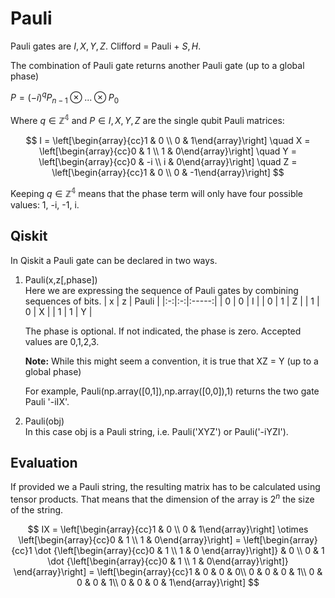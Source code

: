# Pauli
Pauli gates are $I, X, Y, Z$. Clifford = Pauli + $S,H$.

The combination of Pauli gate returns another Pauli gate (up to a global phase)

$P = (-i)^q P_{n-1}\otimes...\otimes P_0$

Where $q \in \mathbb{Z^4}$ and $P \in {I, X, Y, Z}$ are the single qubit Pauli matrices:  

$$
I = 
\left[\begin{array}{cc}1 & 0 \\ 
0 & 1\end{array}\right]
\quad
X = 
\left[\begin{array}{cc}0 & 1 \\ 
1 & 0\end{array}\right]
\quad
Y = 
\left[\begin{array}{cc}0 & -i \\ 
i & 0\end{array}\right]
\quad
Z = 
\left[\begin{array}{cc}1 & 0 \\ 
0 & -1\end{array}\right]
$$

Keeping $q \in \mathbb{Z^4}$ means that the phase term will only have four possible values: 1, -i, -1, i.

## Qiskit

In Qiskit a Pauli gate can be declared in two ways.

1. Pauli(x,z[,phase])  
   Here we are expressing the sequence of Pauli gates by combining sequences of bits.
   | x | z | Pauli |
   |:-:|:-:|:-----:|
   | 0 | 0 | I |
   | 0 | 1 | Z |
   | 1 | 0 | X |
   | 1 | 1 | Y |
   
   The phase is optional. If not indicated, the phase is zero. Accepted values are 0,1,2,3.

   **Note:** While this might seem a convention, it is true that XZ = Y (up to a global phase)

   For example, Pauli(np.array([0,1]),np.array([0,0]),1) returns the two gate Pauli '-iIX'. 
   
3. Pauli(obj)  
   In this case obj is a Pauli string, i.e. Pauli('XYZ') or Pauli('-iYZI'). 

## Evaluation  
If provided we a Pauli string, the resulting matrix has to be calculated using tensor products. That means that the dimension of the array is $2^n$ the size of the string.  

$$
IX = \left[\begin{array}{cc}1 & 0 \\ 
0 & 1\end{array}\right] 
\otimes 
\left[\begin{array}{cc}0 & 1 \\ 
1 & 0\end{array}\right] 
= \left[\begin{array}{cc}1 \dot {\left[\begin{array}{cc}0 & 1 \\ 
1 & 0 \end{array}\right]} & 0 \\ 
0 & 1 \dot {\left[\begin{array}{cc}0 & 1 \\ 
1 & 0\end{array}\right]} \end{array}\right]
= \left[\begin{array}{cc}1 & 0 & 0 & 0\\ 
0 & 0 & 0 & 1\\
0 & 0 & 0 & 1\\
0 & 0 & 0 & 1\end{array}\right] 
$$

